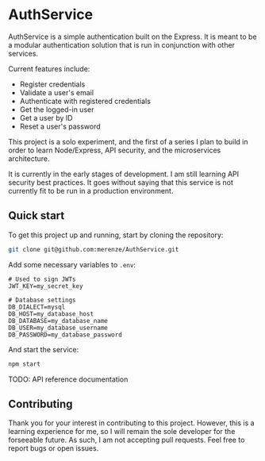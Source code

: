 # AuthService

AuthService is a simple authentication built on the Express.
It is meant to be a modular authentication solution that is run in conjunction with other services.

Current features include:
* Register credentials
* Validate a user's email
* Authenticate with registered credentials
* Get the logged-in user
* Get a user by ID
* Reset a user's password

This project is a solo experiment, and the first of a series I plan to build in order to learn Node/Express, API security, and the microservices architecture.

It is currently in the early stages of development.
I am still learning API security best practices.
It goes without saying that this service is not currently fit to be run in a production environment.

## Quick start

To get this project up and running, start by cloning the repository:
```bash
git clone git@github.com:merenze/AuthService.git
```
Add some necessary variables to `.env`:
```
# Used to sign JWTs
JWT_KEY=my_secret_key

# Database settings
DB_DIALECT=mysql
DB_HOST=my_database_host
DB_DATABASE=my_database_name
DB_USER=my_database_username
DB_PASSWORD=my_database_password
```
And start the service:
```bash
npm start
```
TODO: API reference documentation

## Contributing
Thank you for your interest in contributing to this project.
However, this is a learning experience for me, so I will remain the sole developer for the forseeable future.
As such, I am not accepting pull requests.
Feel free to report bugs or open issues.
